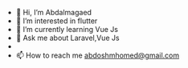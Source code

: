 - 👋 Hi, I’m Abdalmagaed
- 👀 I’m interested in  flutter
- 🌱 I’m currently learning Vue Js
- 💞️ Ask me about Laravel,Vue Js
- 
- 📫 How to reach me abdoshmhomed@gmail.com

<!---
Abdomoh/Abdomoh is a ✨ special ✨ repository because its `README.md` (this file) appears on your GitHub profile.
You can click the Preview link to take a look at your changes.
--->
